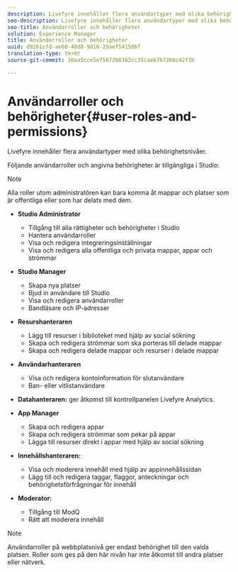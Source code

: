 ```yaml
---
description: Livefyre innehåller flera användartyper med olika behörighetsnivåer.
seo-description: Livefyre innehåller flera användartyper med olika behörighetsnivåer.
seo-title: Användarroller och behörigheter
solution: Experience Manager
title: Användarroller och behörigheter
uuid: d9261cfd-ae60-40d8-9816-25aef541506f
translation-type: tm+mt
source-git-commit: 30aa5cce5e7567208362cc35caeb7b7260c42f3b

---
```



# Användarroller och behörigheter{#user-roles-and-permissions}

Livefyre innehåller flera användartyper med olika behörighetsnivåer.

Följande användarroller och angivna behörigheter är tillgängliga i Studio:

>[!NOTE]
>
>Alla roller utom administratören kan bara komma åt mappar och platser som är offentliga eller som har delats med dem.

* **Studio Administrator**
   * Tillgång till alla rättigheter och behörigheter i Studio
   * Hantera användarroller
   * Visa och redigera integreringsinställningar
   * Visa och redigera alla offentliga och privata mappar, appar och strömmar

* **Studio Manager**
   * Skapa nya platser
   * Bjud in användare till Studio
   * Visa och redigera användarroller
   * Bandläsare och IP-adresser

* **Resurshanteraren**
   * Lägg till resurser i biblioteket med hjälp av social sökning
   * Skapa och redigera strömmar som ska porteras till delade mappar
   * Skapa och redigera delade mappar och resurser i delade mappar

* **Användarhanteraren**
   * Visa och redigera kontoinformation för slutanvändare
   * Ban- eller vitlistanvändare

* **Datahanteraren:** ger åtkomst till kontrollpanelen Livefyre Analytics.
* **App Manager**
   * Skapa och redigera appar
   * Skapa och redigera strömmar som pekar på appar
   * Lägga till resurser direkt i appar med hjälp av social sökning

* **Innehållshanteraren:**
   * Visa och moderera innehåll med hjälp av appinnehållssidan
   * Lägg till och redigera taggar, flaggor, anteckningar och behörighetsförfrågningar för innehåll

* **Moderator:**
   * Tillgång till ModQ
   * Rätt att moderera innehåll

>[!NOTE]
>
>Användarroller på webbplatsnivå ger endast behörighet till den valda platsen. Roller som ges på den här nivån har inte åtkomst till andra platser eller nätverk.
